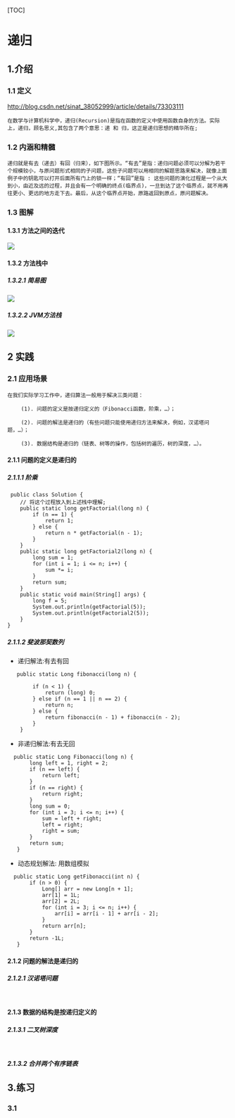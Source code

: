 [TOC]
# 递归
## 1.介绍
### 1.1 定义 
http://blog.csdn.net/sinat_38052999/article/details/73303111
```
在数学与计算机科学中，递归(Recursion)是指在函数的定义中使用函数自身的方法。实际上，递归，顾名思义,其包含了两个意思：递 和 归，这正是递归思想的精华所在;
```
### 1.2 内涵和精髓
```
递归就是有去（递去）有回（归来），如下图所示。“有去”是指：递归问题必须可以分解为若干个规模较小，与原问题形式相同的子问题，这些子问题可以用相同的解题思路来解决，就像上面例子中的钥匙可以打开后面所有门上的锁一样；“有回”是指 : 这些问题的演化过程是一个从大到小，由近及远的过程，并且会有一个明确的终点(临界点)，一旦到达了这个临界点，就不用再往更小、更远的地方走下去。最后，从这个临界点开始，原路返回到原点，原问题解决。
```
### 1.3 图解
    
#### 1.3.1 方法之间的迭代
![](https://pic1.zhimg.com/80/1f818b686dc5482cbb8343d8caf65dac_hd.jpg)
#### 1.3.2 方法栈中
##### 1.3.2.1 简易图
![](http://img.blog.csdn.net/20170615220708910?watermark/2/text/aHR0cDovL2Jsb2cuY3Nkbi5uZXQvc2luYXRfMzgwNTI5OTk=/font/5a6L5L2T/fontsize/400/fill/I0JBQkFCMA==/dissolve/70/gravity/SouthEast)
##### 1.3.2.2 JVM方法栈
![](https://images2015.cnblogs.com/blog/592743/201603/592743-20160321201532464-1956190499.png)
## 2 实践
### 2.1 应用场景
```
在我们实际学习工作中，递归算法一般用于解决三类问题：

　　 (1). 问题的定义是按递归定义的（Fibonacci函数，阶乘，…）；

　　 (2). 问题的解法是递归的（有些问题只能使用递归方法来解决，例如，汉诺塔问题，…）；

　　 (3). 数据结构是递归的（链表、树等的操作，包括树的遍历，树的深度，…）。

```
#### 2.1.1 问题的定义是递归的
##### 2.1.1.1 阶乘
```
 public class Solution {
    // 将这个过程放入到上述栈中理解;
    public static long getFactorial(long n) {
        if (n == 1) {
            return 1;
        } else {
            return n * getFactorial(n - 1);
        }
    }
    public static long getFactorial2(long n) {
        long sum = 1;
        for (int i = 1; i <= n; i++) {
            sum *= i;
        }
        return sum;
    }
    public static void main(String[] args) {
        long f = 5;
        System.out.println(getFactorial(5));
        System.out.println(getFactorial2(5));
    }
}
```
##### 2.1.1.2 斐波那契数列

 - 递归解法:有去有回
```
   public static Long fibonacci(long n) {
   
        if (n < 1) {
            return (long) 0;
        } else if (n == 1 || n == 2) {
            return n;
        } else {
            return fibonacci(n - 1) + fibonacci(n - 2);
        }
    }
```

 - 非递归解法:有去无回
 ```
   public static Long Fibonacci(long n) {
        long left = 1, right = 2;
        if (n == left) {
            return left;
        }
        if (n == right) {
            return right;
        }
        long sum = 0;
        for (int i = 3; i <= n; i++) {
            sum = left + right;
            left = right;
            right = sum;
        }
        return sum;
    }
 ```
  - 动态规划解法: 用数组模拟
 ```
   public static Long getFibonacci(int n) {
        if (n > 0) {
            Long[] arr = new Long[n + 1];
            arr[1] = 1L;
            arr[2] = 2L;
            for (int i = 3; i <= n; i++) {
                arr[i] = arr[i - 1] + arr[i - 2];
            }
            return arr[n];
        }
        return -1L;
    }
 ```
 #### 2.1.2 问题的解法是递归的
 ##### 2.1.2.1 汉诺塔问题
 ```
  
 ```
 #### 2.1.3 数据的结构是按递归定义的
 ##### 2.1.3.1 二叉树深度
 ```
    
 ```
 ##### 2.1.3.2 合并两个有序链表
 
 ## 3.练习
 ### 3.1